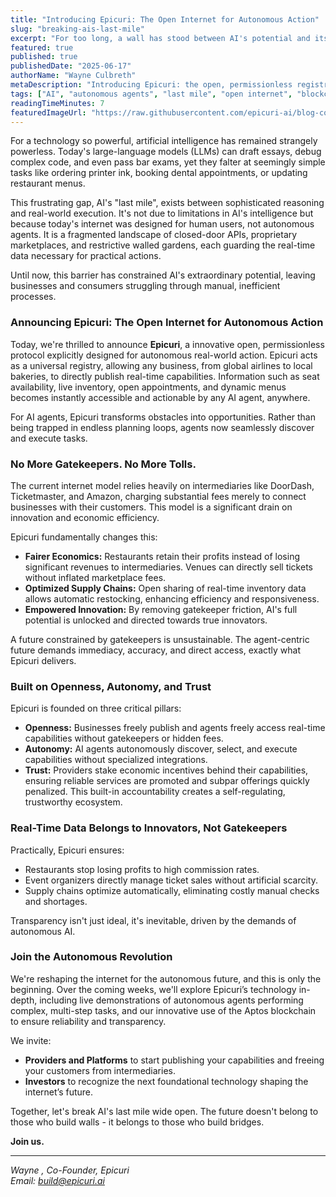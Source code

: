 ```yaml
---
title: "Introducing Epicuri: The Open Internet for Autonomous Action"
slug: "breaking-ais-last-mile"
excerpt: "For too long, a wall has stood between AI's potential and its ability to act. Today, we're tearing it down. Introducing Epicuri, the open protocol that finally breaks AI's last mile."
featured: true
published: true
publishedDate: "2025-06-17"
authorName: "Wayne Culbreth"
metaDescription: "Introducing Epicuri: the open, permissionless registry that breaks AI's last mile and lets autonomous agents execute real-world tasks without gatekeepers."
tags: ["AI", "autonomous agents", "last mile", "open internet", "blockchain", "launch"]
readingTimeMinutes: 7
featuredImageUrl: "https://raw.githubusercontent.com/epicuri-ai/blog-content/main/images/lastmile.png"
---
```


For a technology so powerful, artificial intelligence has remained strangely powerless. Today's large-language models (LLMs) can draft essays, debug complex code, and even pass bar exams, yet they falter at seemingly simple tasks like ordering printer ink, booking dental appointments, or updating restaurant menus.

This frustrating gap, AI's "last mile", exists between sophisticated reasoning and real-world execution. It's not due to limitations in AI's intelligence but because today's internet was designed for human users, not autonomous agents. It is a fragmented landscape of closed-door APIs, proprietary marketplaces, and restrictive walled gardens, each guarding the real-time data necessary for practical actions.

Until now, this barrier has constrained AI's extraordinary potential, leaving businesses and consumers struggling through manual, inefficient processes.

### Announcing Epicuri: The Open Internet for Autonomous Action

Today, we're thrilled to announce **Epicuri**, a innovative open, permissionless protocol explicitly designed for autonomous real-world action. Epicuri acts as a universal registry, allowing any business, from global airlines to local bakeries, to directly publish real-time capabilities. Information such as seat availability, live inventory, open appointments, and dynamic menus becomes instantly accessible and actionable by any AI agent, anywhere.

For AI agents, Epicuri transforms obstacles into opportunities. Rather than being trapped in endless planning loops, agents now seamlessly discover and execute tasks.

### No More Gatekeepers. No More Tolls.

The current internet model relies heavily on intermediaries like DoorDash, Ticketmaster, and Amazon, charging substantial fees merely to connect businesses with their customers. This model is a significant drain on innovation and economic efficiency.

Epicuri fundamentally changes this:

- **Fairer Economics:** Restaurants retain their profits instead of losing significant revenues to intermediaries. Venues can directly sell tickets without inflated marketplace fees.
- **Optimized Supply Chains:** Open sharing of real-time inventory data allows automatic restocking, enhancing efficiency and responsiveness.
- **Empowered Innovation:** By removing gatekeeper friction, AI's full potential is unlocked and directed towards true innovators.

A future constrained by gatekeepers is unsustainable. The agent-centric future demands immediacy, accuracy, and direct access, exactly what Epicuri delivers.

### Built on Openness, Autonomy, and Trust

Epicuri is founded on three critical pillars:

- **Openness:** Businesses freely publish and agents freely access real-time capabilities without gatekeepers or hidden fees.
- **Autonomy:** AI agents autonomously discover, select, and execute capabilities without specialized integrations.
- **Trust:** Providers stake economic incentives behind their capabilities, ensuring reliable services are promoted and subpar offerings quickly penalized. This built-in accountability creates a self-regulating, trustworthy ecosystem.

### Real-Time Data Belongs to Innovators, Not Gatekeepers

Practically, Epicuri ensures:
- Restaurants stop losing profits to high commission rates.
- Event organizers directly manage ticket sales without artificial scarcity.
- Supply chains optimize automatically, eliminating costly manual checks and shortages.

Transparency isn't just ideal, it's inevitable, driven by the demands of autonomous AI.

### Join the Autonomous Revolution

We're reshaping the internet for the autonomous future, and this is only the beginning. Over the coming weeks, we'll explore Epicuri’s technology in-depth, including live demonstrations of autonomous agents performing complex, multi-step tasks, and our innovative use of the Aptos blockchain to ensure reliability and transparency.

We invite:
- **Providers and Platforms** to start publishing your capabilities and freeing your customers from intermediaries.
- **Investors** to recognize the next foundational technology shaping the internet’s future.

Together, let's break AI's last mile wide open. The future doesn't belong to those who build walls - it belongs to those who build bridges.

**Join us.**

---

_Wayne ,  Co-Founder, Epicuri_  
_Email: [build@epicuri.ai](mailto:build@epicuri.ai)_
